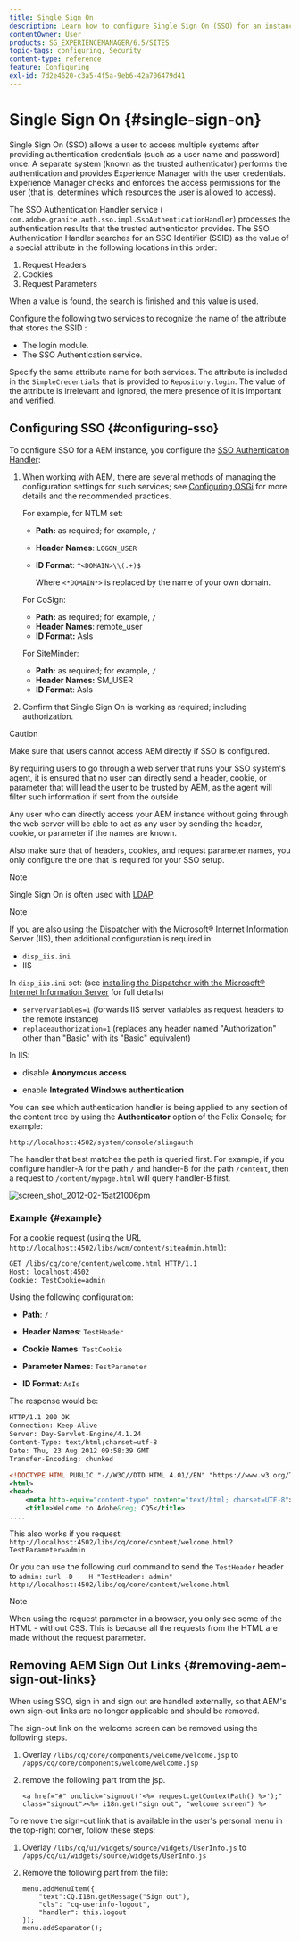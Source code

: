 ```yaml
---
title: Single Sign On
description: Learn how to configure Single Sign On (SSO) for an instance of Adobe Experience Manager (AEM).
contentOwner: User
products: SG_EXPERIENCEMANAGER/6.5/SITES
topic-tags: configuring, Security
content-type: reference
feature: Configuring
exl-id: 7d2e4620-c3a5-4f5a-9eb6-42a706479d41
---
```

# Single Sign On {#single-sign-on}

Single Sign On (SSO) allows a user to access multiple systems after providing authentication credentials (such as a user name and password) once. A separate system (known as the trusted authenticator) performs the authentication and provides Experience Manager with the user credentials. Experience Manager checks and enforces the access permissions for the user (that is, determines which resources the user is allowed to access).

The SSO Authentication Handler service ( `com.adobe.granite.auth.sso.impl.SsoAuthenticationHandler`) processes the authentication results that the trusted authenticator provides. The SSO Authentication Handler searches for an SSO Identifier (SSID) as the value of a special attribute in the following locations in this order:

1. Request Headers
1. Cookies
1. Request Parameters

When a value is found, the search is finished and this value is used.

Configure the following two services to recognize the name of the attribute that stores the SSID :

* The login module.
* The SSO Authentication service.

Specify the same attribute name for both services. The attribute is included in the `SimpleCredentials` that is provided to `Repository.login`. The value of the attribute is irrelevant and ignored, the mere presence of it is important and verified.

## Configuring SSO {#configuring-sso}

To configure SSO for a AEM instance, you configure the [SSO Authentication Handler](/help/sites-deploying/osgi-configuration-settings.md#adobegranitessoauthenticationhandler):

1. When working with AEM, there are several methods of managing the configuration settings for such services; see [Configuring OSGi](/help/sites-deploying/configuring-osgi.md) for more details and the recommended practices.

   For example, for NTLM set:

    * **Path:** as required; for example, `/`
    * **Header Names**: `LOGON_USER`
    * **ID Format**: `^<DOMAIN>\\(.+)$`

      Where `<*DOMAIN*>` is replaced by the name of your own domain.

   For CoSign:

    * **Path:** as required; for example, `/`
    * **Header Names**: remote_user
    * **ID Format:** AsIs

   For SiteMinder:

    * **Path:** as required; for example, `/`
    * **Header Names:** SM_USER
    * **ID Format**: AsIs

1. Confirm that Single Sign On is working as required; including authorization.

>[!CAUTION]
>
>Make sure that users cannot access AEM directly if SSO is configured.
>
>By requiring users to go through a web server that runs your SSO system's agent, it is ensured that no user can directly send a header, cookie, or parameter that will lead the user to be trusted by AEM, as the agent will filter such information if sent from the outside.
>
>Any user who can directly access your AEM instance without going through the web server will be able to act as any user by sending the header, cookie, or parameter if the names are known.
>
>Also make sure that of headers, cookies, and request parameter names, you only configure the one that is required for your SSO setup.
>

>[!NOTE]
>
>Single Sign On is often used with [LDAP](/help/sites-administering/ldap-config.md).

>[!NOTE]
>
>If you are also using the [Dispatcher](https://experienceleague.adobe.com/docs/experience-manager-dispatcher/using/dispatcher.html?lang=en) with the Microsoft&reg; Internet Information Server (IIS), then additional configuration is required in:
>
>* `disp_iis.ini`
>* IIS
>
>In `disp_iis.ini` set:
>(see [installing the Dispatcher with the Microsoft&reg; Internet Information Server](https://experienceleague.adobe.com/docs/experience-manager-dispatcher/using/getting-started/dispatcher-install.html?lang=en#microsoft-internet-information-server) for full details)
>
>* `servervariables=1` (forwards IIS server variables as request headers to the remote instance)
>* `replaceauthorization=1` (replaces any header named "Authorization" other than "Basic" with its "Basic" equivalent)
>
>In IIS:
>
>* disable **Anonymous access**
>
>* enable **Integrated Windows authentication**
>

You can see which authentication handler is being applied to any section of the content tree by using the **Authenticator** option of the Felix Console; for example:

`http://localhost:4502/system/console/slingauth`

The handler that best matches the path is queried first. For example, if you configure handler-A for the path `/` and handler-B for the path `/content`, then a request to `/content/mypage.html` will query handler-B first.

![screen_shot_2012-02-15at21006pm](assets/screen_shot_2012-02-15at21006pm.png)

### Example {#example}

For a cookie request (using the URL `http://localhost:4502/libs/wcm/content/siteadmin.html`):

```xml
GET /libs/cq/core/content/welcome.html HTTP/1.1
Host: localhost:4502
Cookie: TestCookie=admin
```

Using the following configuration:

* **Path**: `/`

* **Header Names**: `TestHeader`

* **Cookie Names**: `TestCookie`

* **Parameter Names**: `TestParameter`

* **ID Format**: `AsIs`

The response would be:

```xml
HTTP/1.1 200 OK
Connection: Keep-Alive
Server: Day-Servlet-Engine/4.1.24
Content-Type: text/html;charset=utf-8
Date: Thu, 23 Aug 2012 09:58:39 GMT
Transfer-Encoding: chunked

<!DOCTYPE HTML PUBLIC "-//W3C//DTD HTML 4.01//EN" "https://www.w3.org/TR/html4/strict.dtd">
<html>
<head>
    <meta http-equiv="content-type" content="text/html; charset=UTF-8">
    <title>Welcome to Adobe&reg; CQ5</title>
....
```

This also works if you request:
`http://localhost:4502/libs/cq/core/content/welcome.html?TestParameter=admin`

Or you can use the following curl command to send the `TestHeader` header to `admin:`
`curl -D - -H "TestHeader: admin" http://localhost:4502/libs/cq/core/content/welcome.html`

>[!NOTE]
>
>When using the request parameter in a browser, you only see some of the HTML - without CSS. This is because all the requests from the HTML are made without the request parameter.

## Removing AEM Sign Out Links {#removing-aem-sign-out-links}

When using SSO, sign in and sign out are handled externally, so that AEM's own sign-out links are no longer applicable and should be removed.

The sign-out link on the welcome screen can be removed using the following steps.

1. Overlay `/libs/cq/core/components/welcome/welcome.jsp` to `/apps/cq/core/components/welcome/welcome.jsp`
1. remove the following part from the jsp.

   `<a href="#" onclick="signout('<%= request.getContextPath() %>');" class="signout"><%= i18n.get("sign out", "welcome screen") %>`

To remove the sign-out link that is available in the user's personal menu in the top-right corner, follow these steps:

1. Overlay `/libs/cq/ui/widgets/source/widgets/UserInfo.js` to `/apps/cq/ui/widgets/source/widgets/UserInfo.js`

1. Remove the following part from the file:

   ```
   menu.addMenuItem({
       "text":CQ.I18n.getMessage("Sign out"),
       "cls": "cq-userinfo-logout",
       "handler": this.logout
   });
   menu.addSeparator();
   ```
